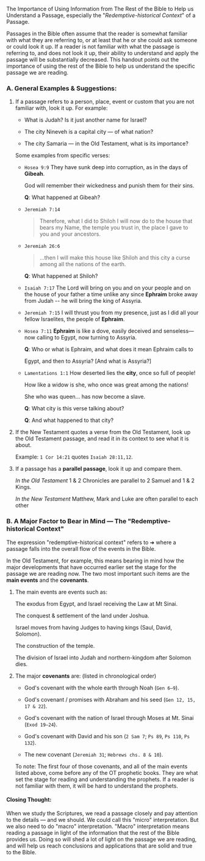 The Importance of Using Information from The Rest of the Bible to Help us Understand a Passage, especially the "_Redemptive-historical Context_" of a Passage.

Passages in the Bible often assume that the reader is somewhat familiar with what they are referring to, or at least that he or she could ask someone or could look it up. If a reader is not familiar with what the passage is referring to, and does not look it up, their ability to understand and apply the passage will be substantially decreased. This handout points out the importance of using the rest of the Bible to help us understand the specific passage we are reading.

### A. General Examples & Suggestions:

1. If a passage refers to a person, place, event or custom that you are not familiar with, look it up. For example:

   - What is Judah? Is it just another name for Israel?

   - The city Nineveh is a capital city — of what nation?

   - The city Samaria — in the Old Testament, what is its importance?

   Some examples from specific verses:

   - `Hosea 9:9`
      They have sunk deep into corruption, as in the days of **Gibeah**.

      God will remember their wickedness and punish them for their sins.

      **Q**: What happened at Gibeah?

   - `Jeremiah 7:14`
      > Therefore, what I did to Shiloh I will now do to the house that bears my Name, the temple you trust in, the place I gave to you and your ancestors.

   - `Jeremiah 26:6`
      > ...then I will make this house like Shiloh and this city a curse among all the nations of the earth.

     **Q**: What happened at Shiloh?

   - `Isaiah 7:17`
     The Lord will bring on you and on your people and on the house of your father a time unlike any since **Ephraim** broke away from Judah -- he will bring the king of Assyria.

   - `Jeremiah 7:15`
     I will thrust you from my presence, just as I did all your fellow Israelites, the people of **Ephraim**.

   - `Hosea 7:11`
     **Ephraim** is like a dove, easily deceived and senseless— now calling to Egypt, now turning to Assyria.

     **Q**: Who or what is Ephraim, and what does it mean Ephraim calls to

     Egypt, and then to Assyria? [And what is Assyria?]

   - `Lamentations 1:1`
     How deserted lies the **city**, once so full of people!

     How like a widow is she, who once was great among the nations!

     She who was queen... has now become a slave.

     **Q**: What city is this verse talking about?

     **Q**: And what happened to that city?

2. If the New Testament quotes a verse from the Old Testament, look up the Old Testament passage, and read it in its context to see what it is about.

   Example: `1 Cor 14:21` quotes `Isaiah 28:11,12`.

3. If a passage has a **parallel passage**, look it up and compare them.

   _In the Old Testament_ 1 & 2 Chronicles are parallel to 2 Samuel and 1 & 2 Kings.

   _In the New Testament_ Matthew, Mark and Luke are often parallel to each other

### B. A Major Factor to Bear in Mind — The "Redemptive-historical Context"

The expression "redemptive-historical context" refers to ➜ where a passage falls into the overall flow of the events in the Bible.

In the Old Testament, for example, this means bearing in mind how the major developments that have occurred earlier set the stage for the passage we are reading now. The two most important such items are the **main events** and the **covenants**.

1. The main events are events such as:

   The exodus from Egypt, and Israel receiving the Law at Mt Sinai.

   The conquest & settlement of the land under Joshua.

   Israel moves from having Judges to having kings (Saul, David, Solomon).

   The construction of the temple.

   The division of Israel into Judah and northern-kingdom after Solomon dies.

2. The major **covenants** are: (listed in chronological order)

   - God's covenant with the whole earth through Noah (`Gen 6—9`).

   - God's covenant / promises with Abraham and his seed (`Gen 12, 15, 17 & 22`).

   - God's covenant with the nation of Israel through Moses at Mt. Sinai (`Exod 19—24`).

   - God's covenant with David and his son (`2 Sam 7`; `Ps 89`, `Ps 110`, `Ps 132`).

   - The new covenant (`Jeremiah 31`; `Hebrews chs. 8 & 10`).

   To note: The first four of those covenants, and all of the main events listed above, come before any of the OT prophetic books. They are what set the stage for reading and understanding the prophets. If a reader is not familiar with them, it will be hard to understand the prophets.

#### Closing Thought:

When we study the Scriptures, we read a passage closely and pay attention to the details — and we should. We could call this "micro" interpretation. But we also need to do "macro" interpretation. "Macro" interpretation means reading a passage in light of the information that the rest of the Bible provides us. Doing so will shed a lot of light on the passage we are reading, and will help us reach conclusions and applications that are solid and true to the Bible.
